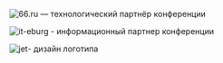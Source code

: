 ![66.ru](http://dropbucket.ru/pycon/66) — технологический партнёр конференции

![it-eburg](http://dropbucket.ru/pycon/iteburg) - информационный партнер конференции

![jet](http://dropbucket.ru/pycon/jet)- дизайн логотипа

